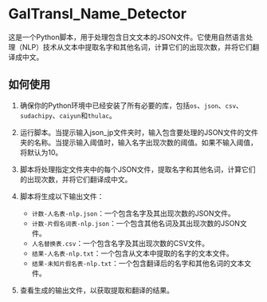 # GalTransl_Name_Detector

这是一个Python脚本，用于处理包含日文文本的JSON文件。它使用自然语言处理（NLP）技术从文本中提取名字和其他名词，计算它们的出现次数，并将它们翻译成中文。

## 如何使用

1. 确保你的Python环境中已经安装了所有必要的库，包括`os`、`json`、`csv`、`sudachipy`、`caiyun`和`thulac`。

2. 运行脚本。当提示输入json_jp文件夹时，输入包含要处理的JSON文件的文件夹的名称。当提示输入阈值时，输入名字出现次数的阈值。如果不输入阈值，将默认为10。

3. 脚本将处理指定文件夹中的每个JSON文件，提取名字和其他名词，计算它们的出现次数，并将它们翻译成中文。

4. 脚本将生成以下输出文件：

   - `计数-人名表-nlp.json`：一个包含名字及其出现次数的JSON文件。
   - `计数-片假名词表-nlp.json`：一个包含其他名词及其出现次数的JSON文件。
   - `人名替换表.csv`：一个包含名字及其出现次数的CSV文件。
   - `结果-人名表-nlp.txt`：一个包含从文本中提取的名字的文本文件。
   - `结果-未知片假名表-nlp.txt`：一个包含翻译后的名字和其他名词的文本文件。

5. 查看生成的输出文件，以获取提取和翻译的结果。